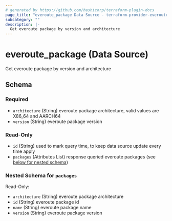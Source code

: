 ```yaml
---
# generated by https://github.com/hashicorp/terraform-plugin-docs
page_title: "everoute_package Data Source - terraform-provider-everoute"
subcategory: ""
description: |-
  Get everoute package by version and architecture
---
```


# everoute_package (Data Source)

Get everoute package by version and architecture



<!-- schema generated by tfplugindocs -->
## Schema

### Required

- `architecture` (String) everoute package architecture, valid values are X86_64 and AARCH64
- `version` (String) everoute package version

### Read-Only

- `id` (String) used to mark query time, to keep data source update every time apply
- `packages` (Attributes List) response queried everoute packages (see [below for nested schema](#nestedatt--packages))

<a id="nestedatt--packages"></a>
### Nested Schema for `packages`

Read-Only:

- `architecture` (String) everoute package architecture
- `id` (String) everoute package id
- `name` (String) everoute package name
- `version` (String) everoute package version
